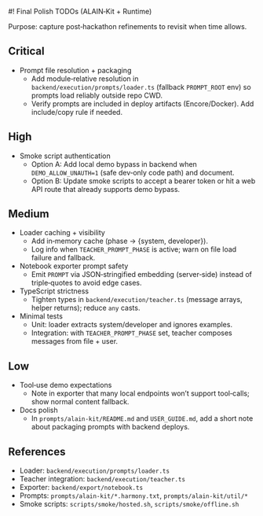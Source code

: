 #! Final Polish TODOs (ALAIN‑Kit + Runtime)

Purpose: capture post‑hackathon refinements to revisit when time allows.

## Critical
- Prompt file resolution + packaging
  - Add module‑relative resolution in `backend/execution/prompts/loader.ts` (fallback `PROMPT_ROOT` env) so prompts load reliably outside repo CWD.
  - Verify prompts are included in deploy artifacts (Encore/Docker). Add include/copy rule if needed.

## High
- Smoke script authentication
  - Option A: Add local demo bypass in backend when `DEMO_ALLOW_UNAUTH=1` (safe dev‑only code path) and document.
  - Option B: Update smoke scripts to accept a bearer token or hit a web API route that already supports demo bypass.

## Medium
- Loader caching + visibility
  - Add in‑memory cache (phase → {system, developer}).
  - Log info when `TEACHER_PROMPT_PHASE` is active; warn on file load failure and fallback.
- Notebook exporter prompt safety
  - Emit `PROMPT` via JSON‑stringified embedding (server‑side) instead of triple‑quotes to avoid edge cases.
- TypeScript strictness
  - Tighten types in `backend/execution/teacher.ts` (message arrays, helper returns); reduce `any` casts.
- Minimal tests
  - Unit: loader extracts system/developer and ignores examples.
  - Integration: with `TEACHER_PROMPT_PHASE` set, teacher composes messages from file + user.

## Low
- Tool‑use demo expectations
  - Note in exporter that many local endpoints won’t support tool‑calls; show normal content fallback.
- Docs polish
  - In `prompts/alain-kit/README.md` and `USER_GUIDE.md`, add a short note about packaging prompts with backend deploys.

## References
- Loader: `backend/execution/prompts/loader.ts`
- Teacher integration: `backend/execution/teacher.ts`
- Exporter: `backend/export/notebook.ts`
- Prompts: `prompts/alain-kit/*.harmony.txt`, `prompts/alain-kit/util/*`
- Smoke scripts: `scripts/smoke/hosted.sh`, `scripts/smoke/offline.sh`

